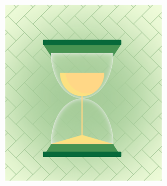 
![](https://github.com/IrinaSpasova/Small-Projects/blob/main/Hourglass%20-%20Drawing%20with%20CSS%20Vanilla/Untitled.png)
